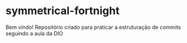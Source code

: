 # symmetrical-fortnight

Bem vindo! Repositório criado para praticar a estruturação de commits seguindo a aula da DIO

